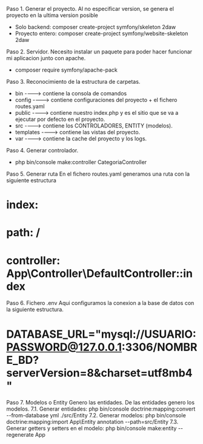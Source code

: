 Paso 1. Generar el proyecto.
Al no especificar version, se genera el proyecto en la ultima version posible
- Solo backend:         composer create-project symfony/skeleton 2daw
- Proyecto entero:      composer create-project symfony/website-skeleton 2daw

Paso 2. Servidor.
Necesito instalar un paquete para poder hacer funcionar mi aplicacion junto con apache.
- composer require symfony/apache-pack

Paso 3. Reconocimiento de la estructura de carpetas.
- bin           ----> contiene la consola de comandos 
- config        ----> contiene configuraciones del proyecto + el fichero routes.yaml
- public        ----> contiene nuestro index.php y es el sitio que se va a ejecutar por defecto en el proyecto.
- src           ----> contiene los CONTROLADORES, ENTITY (modelos).
- templates     ----> contiene las vistas del proyecto.
- var           ----> contiene la cache del proyecto y los logs.

Paso 4. Generar controlador.
- php bin/console make:controller CategoriaController

Paso 5. Generar ruta
En el fichero routes.yaml generamos una ruta con la siguiente estructura

# index:
#    path: /
#    controller: App\Controller\DefaultController::index

Paso 6. Fichero .env
Aqui configuramos la conexion a la base de datos con la siguiente estructura.
# DATABASE_URL="mysql://USUARIO:PASSWORD@127.0.0.1:3306/NOMBRE_BD?serverVersion=8&charset=utf8mb4"

Paso 7. Modelos o Entity
Genero las entidades.
De las entidades genero los modelos.
7.1. Generar entidades:                         php bin/console doctrine:mapping:convert --from-database yml ./src/Entity
7.2. Generar modelos:                           php bin/console doctrine:mapping:import App\\Entity annotation --path=src/Entity
7.3. Generar getters y setters en el modelo:    php bin/console make:entity --regenerate App 

